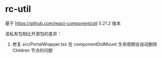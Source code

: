 # rc-util

基于 https://github.com/react-component/util 5.21.2 版本

该私有包相比开源包的差异：

1. 修复 src/PortalWrapper.tsx 在 componentDidMount 生命周期会自动删除 Children 节点的问题
